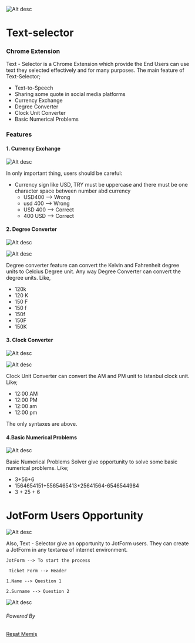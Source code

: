 ![Alt desc](https://github.com/softyak/Text-selector-chr-ext/blob/master/img/logo.png)

# Text-selector

### Chrome Extension

Text - Selector is a Chrome Extension which provide the End Users can use text they selected effectively and for many purposes. The main feature of Text-Selector;

  * Text-to-Speech 
  * Sharing some quote in social media platforms
  * Currency Exchange
  * Degree Converter
  * Clock Unit Converter
  * Basic Numerical Problems
  

### Features

#### 1. Currency Exchange
 
![Alt desc](https://github.com/softyak/Text-selector-chr-ext/blob/master/img/ce-1.PNG)

In only important thing, users should be careful:
   - Currency sign like USD, TRY must be uppercase and there must be one character space between number abd currency 
      - USD400 --> Wrong
      - usd 400 --> Wrong 
      - USD 400 --> Correct
      - 400 USD --> Correct 
      
#### 2. Degree Converter

![Alt desc](https://github.com/softyak/Text-selector-chr-ext/blob/master/img/dc-1.PNG)

![Alt desc](https://github.com/softyak/Text-selector-chr-ext/blob/master/img/dc-2.PNG)

Degree converter feature can convert the Kelvin and Fahrenheit degree units to Celcius Degree unit.
Any way Degree Converter can convert the degree units. Like, 

  - 120k
  - 120 K
  - 150 F
  - 150 f
  - 150f
  - 150F
  - 150K
  
#### 3. Clock Converter

![Alt desc](https://github.com/softyak/Text-selector-chr-ext/blob/master/img/cc-1.PNG)

![Alt desc](https://github.com/softyak/Text-selector-chr-ext/blob/master/img/cc-2.PNG)

Clock Unit Converter can convert the AM and PM unit to Istanbul clock unit. Like;

   - 12:00 AM
   - 12:00 PM
   - 12:00 am
   - 12:00 pm

The only syntaxes are above.

#### 4.Basic Numerical Problems

![Alt desc](https://github.com/softyak/Text-selector-chr-ext/blob/master/img/bm.PNG)

Basic Numerical Problems Solver give opportunity to solve some basic numerical problems. Like;

  - 3+56+6
  - 1564654151+5565465413*25641564-6546544984
  - 3 + 25 + 6

# JotForm Users Opportunity

![Alt desc](https://github.com/softyak/Text-selector-chr-ext/blob/master/img/jotform2.png)

Also, Text - Selector give an opportunity to JotForm users. They can create a JotForm in any textarea of internet environment.

```
JotForm --> To start the process
 
 Ticket Form --> Header
 
1.Name --> Question 1

2.Surname --> Question 2

```

![Alt desc](https://github.com/softyak/Text-selector-chr-ext/blob/master/img/podo.gif)


###### Powered By

[Reşat Memiş](https://www.linkedin.com/in/re%C5%9Fat-memi%C5%9F-7b9996150/)



